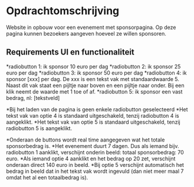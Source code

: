 # Opdrachtomschrijving 

Website in opbouw voor een evenement met sponsorpagina. Op deze pagina kunnen bezoekers aangeven hoeveel ze willen sponsoren. 

## Requirements UI en functionaliteit

*radiobutton 1: ik sponsor 10 euro per dag
*radiobutton 2: ik sponsor 25 euro per dag
*radiobutton 3: ik sponsor 50 euro per dag
*radiobutton 4: ik sponsor [xxx] per dag. De xxx is een tekst vak met standaardwaarde 5. Naast dit vak staat een pijltje naar boven en een pijltje naar onder. Bij een klik neemt de waarde met 1 toe of af.
*radiobutton 5: ik sponsor een vast bedrag, nl: [tekstveld]

*Bij het laden van de pagina is geen enkele radiobutton geselecteerd
*Het tekst vak van optie 4 is standaard uitgeschakeld, tenzij radiobutton 4 is aangeklikt.
*Het tekst vak van optie 5 is standaard uitgeschakeld, tenzij radiobutton 5 is aangeklikt.

*Onderaan de buttons wordt real time aangegeven wat het totale sponsorbedrag is. 
*Het evenement duurt 7 dagen. Dus als iemand bijv. radiobutton 1 aanklikt, verschijnt onderin beeld: totaal sponsorbedrag: 70 euro. 
*Als iemand optie 4 aanklikt en het bedrag op 20 zet, verschijnt onderaan direct 140 euro in beeld. 
*Bij optie 5 verschijnt automatisch het bedrag in beeld dat in het tekst vak wordt ingevuld (dan niet meer maal 7 omdat het al een totaalbedrag is).
